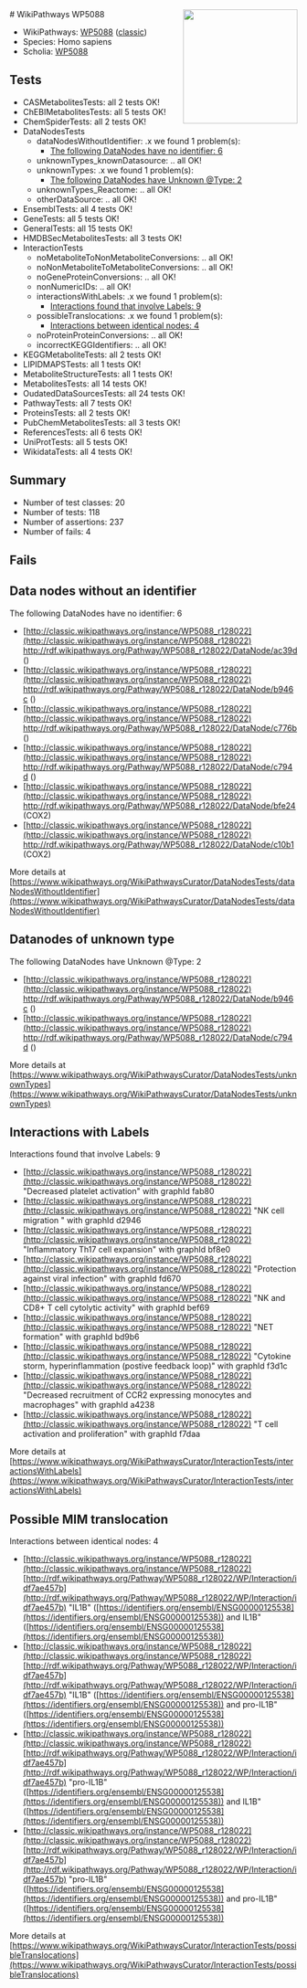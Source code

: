 <img style="float: right; width: 200px" src="https://upload.wikimedia.org/wikipedia/commons/thumb/8/83/Wplogo_with_text_500.png/640px-Wplogo_with_text_500.png" />
# WikiPathways WP5088

* WikiPathways: [WP5088](https://wikipathways.org/pathways/WP5088) ([classic](https://classic.wikipathways.org/instance/WP5088))
* Species: Homo sapiens
* Scholia: [WP5088](https://scholia.toolforge.org/wikipathways/WP5088)
## Tests
* CASMetabolitesTests: all 2 tests OK!
* ChEBIMetabolitesTests: all 5 tests OK!
* ChemSpiderTests: all 2 tests OK!
* DataNodesTests
    * dataNodesWithoutIdentifier: .x we found 1 problem(s):
        * [The following DataNodes have no identifier: 6](#d2d32fa5)
    * unknownTypes_knownDatasource: .. all OK!
    * unknownTypes: .x we found 1 problem(s):
        * [The following DataNodes have Unknown @Type: 2](#839973e0)
    * unknownTypes_Reactome: .. all OK!
    * otherDataSource: .. all OK!
* EnsemblTests: all 4 tests OK!
* GeneTests: all 5 tests OK!
* GeneralTests: all 15 tests OK!
* HMDBSecMetabolitesTests: all 3 tests OK!
* InteractionTests
    * noMetaboliteToNonMetaboliteConversions: .. all OK!
    * noNonMetaboliteToMetaboliteConversions: .. all OK!
    * noGeneProteinConversions: .. all OK!
    * nonNumericIDs: .. all OK!
    * interactionsWithLabels: .x we found 1 problem(s):
        * [Interactions found that involve Labels: 9](#630d2680)
    * possibleTranslocations: .x we found 1 problem(s):
        * [Interactions between identical nodes: 4](#1c118209)
    * noProteinProteinConversions: .. all OK!
    * incorrectKEGGIdentifiers: .. all OK!
* KEGGMetaboliteTests: all 2 tests OK!
* LIPIDMAPSTests: all 1 tests OK!
* MetaboliteStructureTests: all 1 tests OK!
* MetabolitesTests: all 14 tests OK!
* OudatedDataSourcesTests: all 24 tests OK!
* PathwayTests: all 7 tests OK!
* ProteinsTests: all 2 tests OK!
* PubChemMetabolitesTests: all 3 tests OK!
* ReferencesTests: all 6 tests OK!
* UniProtTests: all 5 tests OK!
* WikidataTests: all 4 tests OK!


## Summary

* Number of test classes: 20
* Number of tests: 118
* Number of assertions: 237
* Number of fails: 4

## Fails

<a name="d2d32fa5" />

## Data nodes without an identifier

The following DataNodes have no identifier: 6

* [http://classic.wikipathways.org/instance/WP5088_r128022](http://classic.wikipathways.org/instance/WP5088_r128022) http://rdf.wikipathways.org/Pathway/WP5088_r128022/DataNode/ac39d ()
* [http://classic.wikipathways.org/instance/WP5088_r128022](http://classic.wikipathways.org/instance/WP5088_r128022) http://rdf.wikipathways.org/Pathway/WP5088_r128022/DataNode/b946c ()
* [http://classic.wikipathways.org/instance/WP5088_r128022](http://classic.wikipathways.org/instance/WP5088_r128022) http://rdf.wikipathways.org/Pathway/WP5088_r128022/DataNode/c776b ()
* [http://classic.wikipathways.org/instance/WP5088_r128022](http://classic.wikipathways.org/instance/WP5088_r128022) http://rdf.wikipathways.org/Pathway/WP5088_r128022/DataNode/c794d ()
* [http://classic.wikipathways.org/instance/WP5088_r128022](http://classic.wikipathways.org/instance/WP5088_r128022) http://rdf.wikipathways.org/Pathway/WP5088_r128022/DataNode/bfe24 (COX2)
* [http://classic.wikipathways.org/instance/WP5088_r128022](http://classic.wikipathways.org/instance/WP5088_r128022) http://rdf.wikipathways.org/Pathway/WP5088_r128022/DataNode/c10b1 (COX2)


More details at [https://www.wikipathways.org/WikiPathwaysCurator/DataNodesTests/dataNodesWithoutIdentifier](https://www.wikipathways.org/WikiPathwaysCurator/DataNodesTests/dataNodesWithoutIdentifier)

<a name="839973e0" />

## Datanodes of unknown type

The following DataNodes have Unknown @Type: 2

* [http://classic.wikipathways.org/instance/WP5088_r128022](http://classic.wikipathways.org/instance/WP5088_r128022) http://rdf.wikipathways.org/Pathway/WP5088_r128022/DataNode/b946c ()
* [http://classic.wikipathways.org/instance/WP5088_r128022](http://classic.wikipathways.org/instance/WP5088_r128022) http://rdf.wikipathways.org/Pathway/WP5088_r128022/DataNode/c794d ()


More details at [https://www.wikipathways.org/WikiPathwaysCurator/DataNodesTests/unknownTypes](https://www.wikipathways.org/WikiPathwaysCurator/DataNodesTests/unknownTypes)

<a name="630d2680" />

## Interactions with Labels

Interactions found that involve Labels: 9

* [http://classic.wikipathways.org/instance/WP5088_r128022](http://classic.wikipathways.org/instance/WP5088_r128022) "Decreased platelet 
activation" with graphId fab80
* [http://classic.wikipathways.org/instance/WP5088_r128022](http://classic.wikipathways.org/instance/WP5088_r128022) "NK cell migration
" with graphId d2946
* [http://classic.wikipathways.org/instance/WP5088_r128022](http://classic.wikipathways.org/instance/WP5088_r128022) "Inflammatory Th17 
cell expansion" with graphId bf8e0
* [http://classic.wikipathways.org/instance/WP5088_r128022](http://classic.wikipathways.org/instance/WP5088_r128022) "Protection against 
viral infection" with graphId fd670
* [http://classic.wikipathways.org/instance/WP5088_r128022](http://classic.wikipathways.org/instance/WP5088_r128022) "NK and CD8+ T cell 
cytolytic activity" with graphId bef69
* [http://classic.wikipathways.org/instance/WP5088_r128022](http://classic.wikipathways.org/instance/WP5088_r128022) "NET formation" with graphId bd9b6
* [http://classic.wikipathways.org/instance/WP5088_r128022](http://classic.wikipathways.org/instance/WP5088_r128022) "Cytokine storm, hyperinflammation 
(postive feedback loop)" with graphId f3d1c
* [http://classic.wikipathways.org/instance/WP5088_r128022](http://classic.wikipathways.org/instance/WP5088_r128022) "Decreased recruitment 
of CCR2 expressing 
monocytes and macrophages" with graphId a4238
* [http://classic.wikipathways.org/instance/WP5088_r128022](http://classic.wikipathways.org/instance/WP5088_r128022) "T cell activation 
and proliferation" with graphId f7daa


More details at [https://www.wikipathways.org/WikiPathwaysCurator/InteractionTests/interactionsWithLabels](https://www.wikipathways.org/WikiPathwaysCurator/InteractionTests/interactionsWithLabels)

<a name="1c118209" />

## Possible MIM translocation

Interactions between identical nodes: 4

* [http://classic.wikipathways.org/instance/WP5088_r128022](http://classic.wikipathways.org/instance/WP5088_r128022) [http://rdf.wikipathways.org/Pathway/WP5088_r128022/WP/Interaction/idf7ae457b](http://rdf.wikipathways.org/Pathway/WP5088_r128022/WP/Interaction/idf7ae457b) "IL1B" ([https://identifiers.org/ensembl/ENSG00000125538](https://identifiers.org/ensembl/ENSG00000125538)) and 
IL1B" ([https://identifiers.org/ensembl/ENSG00000125538](https://identifiers.org/ensembl/ENSG00000125538))
* [http://classic.wikipathways.org/instance/WP5088_r128022](http://classic.wikipathways.org/instance/WP5088_r128022) [http://rdf.wikipathways.org/Pathway/WP5088_r128022/WP/Interaction/idf7ae457b](http://rdf.wikipathways.org/Pathway/WP5088_r128022/WP/Interaction/idf7ae457b) "IL1B" ([https://identifiers.org/ensembl/ENSG00000125538](https://identifiers.org/ensembl/ENSG00000125538)) and 
pro-IL1B" ([https://identifiers.org/ensembl/ENSG00000125538](https://identifiers.org/ensembl/ENSG00000125538))
* [http://classic.wikipathways.org/instance/WP5088_r128022](http://classic.wikipathways.org/instance/WP5088_r128022) [http://rdf.wikipathways.org/Pathway/WP5088_r128022/WP/Interaction/idf7ae457b](http://rdf.wikipathways.org/Pathway/WP5088_r128022/WP/Interaction/idf7ae457b) "pro-IL1B" ([https://identifiers.org/ensembl/ENSG00000125538](https://identifiers.org/ensembl/ENSG00000125538)) and 
IL1B" ([https://identifiers.org/ensembl/ENSG00000125538](https://identifiers.org/ensembl/ENSG00000125538))
* [http://classic.wikipathways.org/instance/WP5088_r128022](http://classic.wikipathways.org/instance/WP5088_r128022) [http://rdf.wikipathways.org/Pathway/WP5088_r128022/WP/Interaction/idf7ae457b](http://rdf.wikipathways.org/Pathway/WP5088_r128022/WP/Interaction/idf7ae457b) "pro-IL1B" ([https://identifiers.org/ensembl/ENSG00000125538](https://identifiers.org/ensembl/ENSG00000125538)) and 
pro-IL1B" ([https://identifiers.org/ensembl/ENSG00000125538](https://identifiers.org/ensembl/ENSG00000125538))


More details at [https://www.wikipathways.org/WikiPathwaysCurator/InteractionTests/possibleTranslocations](https://www.wikipathways.org/WikiPathwaysCurator/InteractionTests/possibleTranslocations)

